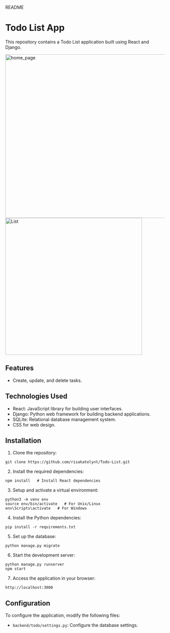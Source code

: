 README

# Todo List App

This repository contains a Todo List application built using React and Django.

<img width="516" alt="home_page" src="https://github.com/risakatelynt/Todo-List/assets/124533180/e4452c9b-88a9-461e-b9a1-6699c083a2f7">

<img width="432" alt="List" src="https://github.com/risakatelynt/Todo-List/assets/124533180/c2827a56-7bf9-483a-b7e3-6c2f8085c5e0">


## Features

- Create, update, and delete tasks.

## Technologies Used

- React: JavaScript library for building user interfaces.
- Django: Python web framework for building backend applications.
- SQLite: Relational database management system.
- CSS for web design.

## Installation

1. Clone the repository:

```
git clone https://github.com/risakatelynt/Todo-List.git
```

2. Install the required dependencies:

```
npm install   # Install React dependencies
```

3. Setup and activate a virtual environment:

```
python3 -m venv env
source env/bin/activate   # For Unix/Linux
env\Scripts\activate   # For Windows
```

4. Install the Python dependencies:

```
pip install -r requirements.txt
```

5. Set up the database:

```
python manage.py migrate
```

6. Start the development server:

```
python manage.py runserver
npm start
```

7. Access the application in your browser:

```
http://localhost:3000
```

## Configuration

To configure the application, modify the following files:
- `backend/todo/settings.py`: Configure the database settings.
